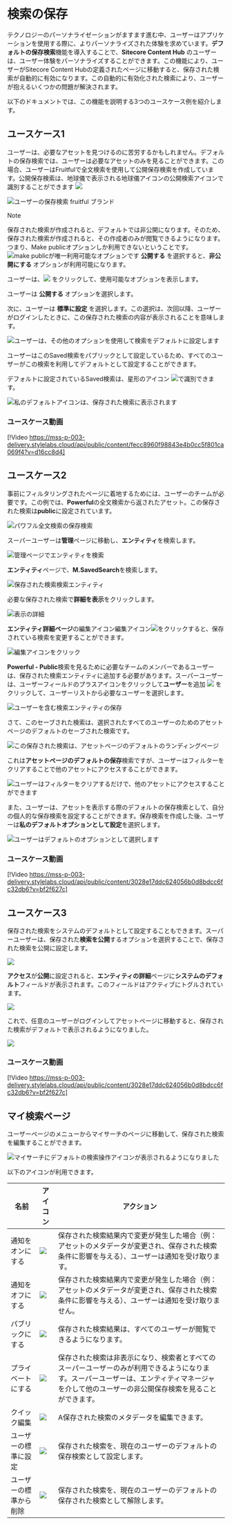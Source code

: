 # 検索の保存

テクノロジーのパーソナライゼーションがますます進む中、ユーザーはアプリケーションを使用する際に、よりパーソナライズされた体験を求めています。**デフォルトの保存検索**機能を導入することで、**Sitecore Content Hub** のユーザーは、ユーザー体験をパーソナライズすることができます。この機能により、ユーザーがSitecore Content Hubの定義されたページに移動すると、保存された検索が自動的に有効になります。この自動的に有効化された検索により、ユーザーが抱えるいくつかの問題が解決されます。

以下のドキュメントでは、この機能を説明する3つのユースケース例を紹介します。

## ユースケース1

ユーザーは、必要なアセットを見つけるのに苦労するかもしれません。デフォルトの保存検索では、ユーザーは必要なアセットのみを見ることができます。この場合、ユーザーはFruitfulで全文検索を使用して公開保存検索を作成しています。公開保存検索は、地球儀で表示される地球儀アイコンの公開検索アイコンで識別することができます <img src="../../../images/user-documentation/content-user-manual/search/globe_icon.png" />

![ユーザーの保存検索 fruitful ブランド](../../../images/user-documentation/content-user-manual/search/fruitful_brand_saved_search.png)

> [!Note]
> 保存された検索が作成されると、デフォルトでは非公開になります。そのため、保存された検索が作成されると、その作成者のみが閲覧できるようになります。
> つまり、Make publicオプションしか利用できないということです。
> ![make publicが唯一利用可能なオプションです](../../../images/user-documentation/content-user-manual/search/saved_search_make_public_option.png)
> **公開する** を選択すると、**非公開にする** オプションが利用可能になります。

ユーザーは、![](../../../images/user-documentation/content-user-manual/search/more_actions_icon_saved_searches.png) をクリックして、使用可能なオプションを表示します。

ユーザーは **公開する** オプションを選択します。

次に、ユーザーは **標準に設定** を選択します。この選択は、次回以降、ユーザーがログインしたときに、この保存された検索の内容が表示されることを意味します。

![ユーザーは、その他のオプションを使用して検索をデフォルトに設定します](../../../images/user-documentation/content-user-manual/search/set_as_my_default_saved_search.png)

ユーザーはこのSaved検索をパブリックとして設定しているため、すべてのユーザーがこの検索を利用してデフォルトとして設定することができます。

デフォルトに設定されているSaved検索は、星形のアイコン <img src="../../../images/user-documentation/content-user-manual/search/my_default_icon.png" />で識別できます。

![私のデフォルトアイコンは、保存された検索に表示されます](../../../images/user-documentation/content-user-manual/search/saved_search_set_as_default.png)

### ユースケース動画

[!Video https://mss-p-003-delivery.stylelabs.cloud/api/public/content/fecc8960f98843e4b0cc5f801ca069f4?v=d16cc8d4]

## ユースケース2

事前にフィルタリングされたページに着地するためには、ユーザーのチームが必要です。この例では、**Powerful**の全文検索から返されたアセット。この保存された検索は**public**に設定されています。

![パワフル全文検索の保存検索](../../../images/user-documentation/content-user-manual/search/powerful_public_saved_search.png)

スーパーユーザーは**管理**ページに移動し、**エンティティ**を検索します。

![管理ページでエンティティを検索](../../../images/user-documentation/content-user-manual/search/saved_search_entities.png)

**エンティティ**ページで、**M.SavedSearch**を検索します。

![保存された検索検索エンティティ](../../../images/user-documentation/content-user-manual/search/saved_search_search_for_entity.png)

必要な保存された検索で**詳細を表示**をクリックします。

![表示の詳細](../../../images/user-documentation/content-user-manual/search/saved_search_saved_search_entities.png)

**エンティティ詳細ページ**の編集アイコン編集アイコン<img src="../../../images/user-documentation/content-user-manual/search/saved_search_entity_edit.png" />をクリックすると、保存されている検索を変更することができます。

![編集アイコンをクリック](../../../images/user-documentation/content-user-manual/search/saved_search_click_on_edit.png)

**Powerful - Public**検索を見るために必要なチームのメンバーであるユーザーは、保存された検索エンティティに追加する必要があります。スーパーユーザーは、ユーザーフィールドのプラスアイコンをクリックして**ユーザー**を追加 <img src="../../../images/user-documentation/content-user-manual/search/saved_search_add_user_icon.png" /> をクリックして、ユーザーリストから必要なユーザーを選択します。

![ユーザーを含む検索エンティティの保存](../../../images/user-documentation/content-user-manual/search/saved_searches_entity_user_added.png)

さて、このセーブされた検索は、選択されたすべてのユーザーのためのアセットページのデフォルトのセーブされた検索です。

![この保存された検索は、アセットページのデフォルトのランディングページ](../../../images/user-documentation/content-user-manual/search/saved_search_user_asset_page.png)

これは**アセットページのデフォルトの保存**検索ですが、ユーザーはフィルターをクリアすることで他のアセットにアクセスすることができます。

![ユーザーはフィルターをクリアするだけで、他のアセットにアクセスすることができます](../../../images/user-documentation/content-user-manual/search/saved_search_user_asset_page_clear_filter.png)

また、ユーザーは、アセットを表示する際のデフォルトの保存検索として、自分の個人的な保存検索を設定することができます。保存検索を作成した後、ユーザーは**私のデフォルトオプションとして設定**を選択します。

![ユーザーはデフォルトのオプションとして選択します](../../../images/user-documentation/content-user-manual/search/saved_search_personal_page.png)

### ユースケース動画

[!Video https://mss-p-003-delivery.stylelabs.cloud/api/public/content/3028e17ddc624056b0d8bdcc6fc32db6?v=bf2f627c]

## ユースケース3

保存された検索をシステムのデフォルトとして設定することもできます。スーパーユーザーは、保存された**検索を公開**するオプションを選択することで、保存された検索を公開に設定します。

![](../../../images/user-documentation/content-user-manual/search/saved_search_makes_public.png)

**アクセス**が**公開**に設定されると、**エンティティの詳細**ページに**システムのデフォルト**フィールドが表示されます。このフィールドはアクティブにトグルされています。

![](../../../images/user-documentation/content-user-manual/search/saved_search_entity_set_as_default.png)

これで、任意のユーザーがログインしてアセットページに移動すると、保存された検索がデフォルトで表示されるようになりました。

![](../../../images/user-documentation/content-user-manual/search/saved_search_set_to_default_all_users.png)

### ユースケース動画

[!Video https://mss-p-003-delivery.stylelabs.cloud/api/public/content/3028e17ddc624056b0d8bdcc6fc32db6?v=bf2f627c]

## マイ検索ページ

ユーザーページのメニューからマイサーチのページに移動して、保存された検索を編集することができます。

![マイサーチにデフォルトの検索操作アイコンが表示されるようになりました](../../../images/user-documentation/content-user-manual/search/completed_my_searches.png)

以下のアイコンが利用できます。

| 名前 	| アイコン 	| アクション 	|
|-	|-	|-	|
| 通知をオンにする 	| ![](../../../images/user-documentation/content-user-manual/search/notifications_icon.png) 	| 保存された検索結果内で変更が発生した場合（例：アセットのメタデータが変更され、保存された検索条件に影響を与える）、ユーザーは通知を受け取ります。	|
| 通知をオフにする 	| ![](../../../images/user-documentation/content-user-manual/search/notification_off_icon.png) 	|  保存された検索結果内で変更が発生した場合（例：アセットのメタデータが変更され、保存された検索条件に影響を与える）、ユーザーは通知を受け取りません。	|
| パブリックにする	| ![](../../../images/user-documentation/content-user-manual/search/make_public_icon.png) 	| 保存された検索結果は、すべてのユーザーが閲覧できるようになります。	|
| プライベートにする 	| ![](../../../images/user-documentation/content-user-manual/search/make_private.png) 	| 保存された検索は非表示になり、検索者とすべてのスーパーユーザーのみが利用できるようになります。スーパーユーザーは、エンティティマネージャを介して他のユーザーの非公開保存検索を見ることができます。	|
| クイック編集	| ![](../../../images/user-documentation/content-user-manual/search/quick_edit.png) 	| A保存された検索のメタデータを編集できます。 	|
| ユーザーの標準に設定	| ![](../../../images/user-documentation/content-user-manual/search/set_as_default.png)	| 保存された検索を、現在のユーザーのデフォルトの保存検索として設定します。 	|
| ユーザーの標準から削除 	| ![](../../../images/user-documentation/content-user-manual/search/remove_as_user_default.png) 	| 保存された検索を、現在のユーザーのデフォルトの保存された検索として解除します。	|
